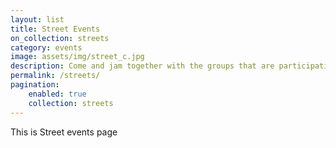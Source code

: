 ```yaml
---
layout: list
title: Street Events
on_collection: streets
category: events
image: assets/img/street_c.jpg
description: Come and jam together with the groups that are participating to the fetival
permalink: /streets/
pagination:
    enabled: true
    collection: streets
---
```

This is Street events page